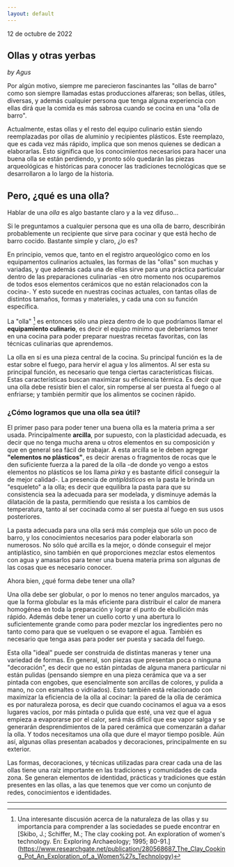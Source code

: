 ```yaml
---
layout: default
---
```


12 de octubre de 2022

## Ollas y otras yerbas 

_by Agus_

Por algún motivo, siempre me parecieron fascinantes las "ollas de barro" como son siempre llamadas estas producciones alfareras; son bellas, útiles, diversas, y además cualquier persona que tenga alguna experiencia con ellas dirá que la comida es más sabrosa cuando se cocina en una "olla de barro".

Actualmente, estas ollas y el resto del equipo culinario están siendo reemplazadas por ollas de aluminio y recipientes plásticos. Este reemplazo, que es cada vez más rápido, implica que son menos quienes se dedican a elaborarlas. Esto significa que los conocimientos necesarios para hacer una buena olla se están perdiendo, y pronto sólo quedarán las piezas arqueológicas e históricas para conocer las tradiciones tecnológicas que se desarrollaron a lo largo de la historia.

## Pero, ¿qué es una olla?

Hablar de una *olla* es algo bastante claro y a la vez difuso... 

Si le preguntamos a cualquier persona que es una olla de barro, describirán probablemente un recipiente que sirve para cocinar y que está hecho de barro cocido. Bastante simple y claro, ¿lo es?

En principio, vemos que, tanto en el registro arqueológico como en los equipamentos culinarios actuales, las formas de las "ollas" son muchas y variadas, y que además cada una de ellas sirve para una práctica particular dentro de las preparaciones culinarias -en otro momento nos ocuparemos de todos esos elementos cerámicos que no están relacionados con la cocina-. Y esto sucede en nuestras cocinas actuales, con tantas ollas de distintos tamaños, formas y materiales, y cada una con su función específica.

La "olla" [^1] es entonces sólo una pieza dentro de lo que podríamos llamar el **equipamiento culinario**, es decir el equipo mínimo que deberíamos tener en una cocina para poder preparar nuestras recetas favoritas, con las técnicas culinarias que aprendemos. 

La olla en sí es una pieza central de la cocina. Su principal función es la de estar sobre el fuego, para hervir el agua y los alimentos. Al ser esta su principal función, es necesario que tenga ciertas características físicas. Estas características buscan maximizar su eficiencia térmica. Es decir que una olla debe resistir bien el calor, sin romperse al ser puesta al fuego o al enfriarse; y también permitir que los alimentos se cocinen rápido.

### ¿Cómo logramos que una olla sea útil? 

El primer paso para poder tener una buena olla es la materia prima a ser usada. Principalmente **arcilla**, por supuesto, con la plasticidad adecuada, es decir que no tenga mucha arena u otros elementos en su composición y que en general sea fácil de trabajar. A esta arcilla se le deben agregar **"elementos no plásticos"**, es decir arenas o fragmentos de rocas que le den suficiente fuerza a la pared de la olla -de donde yo vengo a estos elementos no plásticos se los llama _pirka_ y es bastante difícil conseguir la de mejor calidad-. La presencia de _antiplásticos_ en la pasta le brinda un "esqueleto" a la olla; es decir que equilibra la pasta para que su consistencia sea la adecuada para ser modelada, y disminuye además la dilatación de la pasta, permitiendo que resista a los cambios de temperatura, tanto al ser cocinada como al ser puesta al fuego en sus usos posteriores.

La pasta adecuada para una olla será más compleja que sólo un poco de barro, y los conocimientos necesarios para poder elaborarla son numerosos. No sólo qué arcilla es la mejor, o dónde conseguir el mejor antiplástico, sino también en qué proporciones mezclar estos elementos con agua y amasarlos para tener una buena materia prima son algunas de las cosas que es necesario conocer.

Ahora bien, ¿qué forma debe tener una olla?

Una olla debe ser globular, o por lo menos no tener angulos marcados, ya que la forma globular es la más eficiente para distribuir el calor de manera homogénea en toda la preparación y lograr el punto de ebullición más rápido. Además debe tener un cuello corto y una abertura lo suficientemente grande como para poder mezclar los ingredientes pero no tanto como para que se vuelquen o se evapore el agua. También es necesario que tenga asas para poder ser puesta y sacada del fuego. 

Esta olla "ideal" puede ser construida de distintas maneras y tener una variedad de formas. En general, son piezas que presentan poca o ninguna "decoración", es decir que no están pintadas de alguna manera particular ni están pulidas (pensando siempre en una pieza cerámica que va a ser pintada con engobes, que esencialmente son arcillas de colores, y pulida a mano, no con esmaltes o vidriados). Esto también está relacionado con maximizar la eficiencia de la olla al cocinar: la pared de la olla de cerámica es por naturaleza porosa, es decir que cuando cocinamos el agua va a esos lugares vacíos, por más pintada o pulida que esté, una vez que el agua empieza a evaporarse por el calor, será más difícil que ese vapor salga y se generarán desprendimientos de la pared cerámica que comenzarán a dañar la olla. Y todos necesitamos una olla que dure el mayor tiempo posible. Aún así, algunas ollas presentan acabados y decoraciones, principalmente en su exterior. 

Las formas, decoraciones, y técnicas utilizadas para crear cada una de las ollas tiene una raíz importante en las tradiciones y comunidades de cada zona. Se generan elementos de identidad, prácticas y tradiciones que están presentes en las ollas, a las que tenemos que ver como un conjunto de redes, conocimientos e identidades.

---

[^1]: Una interesante discusión acerca de la naturaleza de las ollas y su importancia para comprender a las sociedades se puede encontrar en [Skibo, J.; Schiffer, M.; The clay cooking pot. An exploration of women's technology. En: Exploring Archaeology; 1995; 80-91.] (https://www.researchgate.net/publication/280568687_The_Clay_Cooking_Pot_An_Exploration_of_a_Women%27s_Technology)
